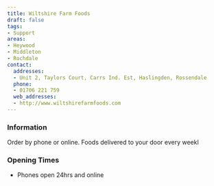 ```yaml
---
title: Wiltshire Farm Foods
draft: false
tags:
- Support
areas:
- Heywood
- Middleton
- Rochdale
contact:
  addresses:
  - Unit 2, Taylors Court, Carrs Ind. Est, Haslingden, Rossendale
  phone:
  - 01706 221 759
  web_addresses:
  - http://www.wiltshirefarmfoods.com
---
```


### Information
Order by phone or online. Foods delivered to your door every weekl

### Opening Times
* Phones open 24hrs and online

